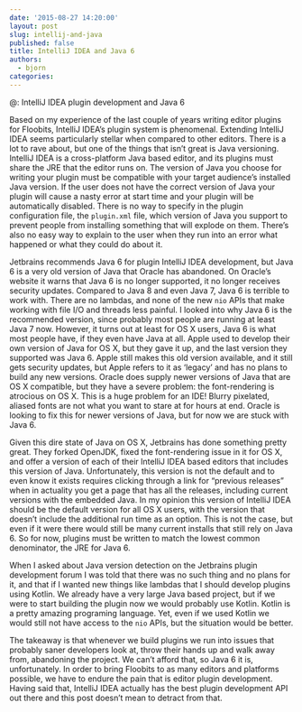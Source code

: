 ```yaml
---
date: '2015-08-27 14:20:00'
layout: post
slug: intellij-and-java
published: false
title: IntelliJ IDEA and Java 6
authors:
  - bjorn
categories:
---
```


@: IntelliJ IDEA plugin development and Java 6

Based on my experience of the last couple of years writing editor plugins for Floobits, IntelliJ IDEA’s plugin system is phenomenal. Extending IntelliJ IDEA seems particularly stellar when compared to other editors. There is a lot to rave about, but one of the things that isn’t great is Java versioning. IntelliJ IDEA is a cross-platform Java based editor, and its plugins must share the JRE that the editor runs on. The version of Java you choose for writing your plugin must be compatible with your target audience’s installed Java version. If the user does not have the correct version of Java your plugin will cause a nasty error at start time and your plugin will be automatically disabled. There is no way to specify in the plugin configuration file, the `plugin.xml` file, which version of Java you support to prevent people from installing something that will explode on them. There’s also no easy way to explain to the user when they run into an error what happened or what they could do about it.

Jetbrains recommends Java 6 for plugin IntelliJ IDEA development, but Java 6 is a very old version of Java that Oracle has abandoned. On Oracle’s website it warns that Java 6 is no longer supported, it no longer receives security updates. Compared to Java 8 and even Java 7, Java 6 is terrible to work with. There are no lambdas, and none of the new `nio` APIs that make working with file I/O and threads less painful. I looked into why Java 6 is the recommended version, since probably most people are running at least Java 7 now. However, it turns out at least for OS X users, Java 6 is what most people have, if they even have Java at all. Apple used to develop their own version of Java for OS X, but they gave it up, and the last version they supported was Java 6. Apple still makes this old version available, and it still gets security updates, but Apple refers to it as ‘legacy’ and has no plans to build any new versions. Oracle does supply newer versions of Java that are OS X compatible, but they have a severe problem: the font-rendering is atrocious on OS X. This is a huge problem for an IDE! Blurry pixelated, aliased fonts are not what you want to stare at for hours at end. Oracle is looking to fix this for newer versions of Java, but for now we are stuck with Java 6.

Given this dire state of Java on OS X, Jetbrains has done something pretty great. They forked OpenJDK, fixed the font-rendering issue in it for OS X, and offer a version of each of their IntelliJ IDEA based editors that includes this version of Java. Unfortunately, this version is not the default and to even know it exists requires clicking through a link for “previous releases” when in actuality you get a page that has all the releases, including current versions with the embedded Java. In my opinion this version of IntelliJ IDEA should be the default version for all OS X users, with the version that doesn’t include the additional run time as an option. This is not the case, but even if it were there would still be many current installs that still rely on Java 6. So for now, plugins must be written to match the lowest common denominator, the JRE for Java 6.

When I asked about Java version detection on the Jetbrains plugin development forum I was told that there was no such thing and no plans for it, and that if I wanted new things like lambdas that I should develop plugins using Kotlin. We already have a very large Java based project, but if we were to start building the plugin now we would probably use Kotlin. Kotlin is a pretty amazing programing language. Yet, even if we used Kotlin we would still not have access to the `nio` APIs, but the situation would be better.

The takeaway is that whenever we build plugins we run into issues that probably saner developers look at, throw their hands up and walk away from, abandoning the project. We can’t afford that, so Java 6 it is, unfortunately. In order to bring Floobits to as many editors and platforms possible, we have to endure the pain that is editor plugin development. Having said that, IntelliJ IDEA actually has the best plugin development API out there and this post doesn’t mean to detract from that.
